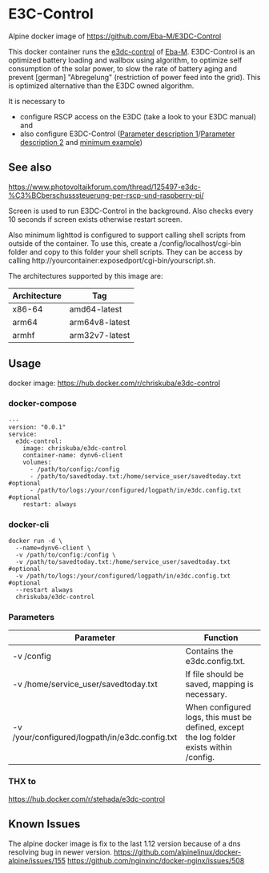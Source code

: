 # E3C-Control
Alpine docker image of https://github.com/Eba-M/E3DC-Control

This docker container runs the [e3dc-control](https://github.com/Eba-M/E3DC-Control) of [Eba-M](https://github.com/Eba-M).
E3DC-Control is an optimized battery loading and wallbox using algorithm, to optimize self consumption of the solar power, to slow the rate of battery aging and prevent [german] "Abregelung" (restriction of power feed into the grid). This is optimized alternative than the E3DC owned algorithm.

It is necessary to 
 - configure RSCP access on the E3DC (take a look to your E3DC manual) and 
 - also configure E3DC-Control ([Parameter description 1](https://github.com/Eba-M/E3DC-Control/blob/master/Beschreibung_Parameter)/[Parameter description 2](https://forum.iobroker.net/topic/32976/e3dc-hauskraftwerk-steuern/2) and [minimum example](https://github.com/Eba-M/E3DC-Control/blob/master/e3dc.config.txt.template))

## See also
https://www.photovoltaikforum.com/thread/125497-e3dc-%C3%BCberschusssteuerung-per-rscp-und-raspberry-pi/

Screen is used to run E3DC-Control in the background. Also checks every 10 seconds if screen exists otherwise restart screen.

Also minimum lighttod is configured to support calling shell scripts from outside of the container. To use this, create a /config/localhost/cgi-bin folder and copy to this folder your shell scripts.
They can be access by calling http://yourcontainer:exposedport/cgi-bin/yourscript.sh.

The architectures supported by this image are:

| Architecture | Tag | 
| ------ | ------ |
| x86-64 | amd64-latest |
| arm64 | arm64v8-latest |
| armhf | arm32v7-latest |

## Usage

docker image: https://hub.docker.com/r/chriskuba/e3dc-control

### docker-compose
```
---
version: "0.0.1"
service:
  e3dc-control:
    image: chriskuba/e3dc-control
    container-name: dynv6-client
    volumes:
      - /path/to/config:/config
      - /path/to/savedtoday.txt:/home/service_user/savedtoday.txt #optional
      - /path/to/logs:/your/configured/logpath/in/e3dc.config.txt #optional
    restart: always
```

### docker-cli
```
docker run -d \
  --name=dynv6-client \  
  -v /path/to/config:/config \
  -v /path/to/savedtoday.txt:/home/service_user/savedtoday.txt #optional
  -v /path/to/logs:/your/configured/logpath/in/e3dc.config.txt #optional
  --restart always
  chriskuba/e3dc-control
```

### Parameters
| Parameter | Function |
| ------ | ------ |
| -v /config | Contains the e3dc.config.txt. |
| -v /home/service_user/savedtoday.txt | If file should be saved, mapping is necessary. |
| -v /your/configured/logpath/in/e3dc.config.txt | When configured logs, this must be defined, except the log folder exists within /config. |

### THX to
https://hub.docker.com/r/stehada/e3dc-control

## Known Issues
The alpine docker image is fix to the last 1.12 version because of a dns resolving bug in newer version.
https://github.com/alpinelinux/docker-alpine/issues/155
https://github.com/nginxinc/docker-nginx/issues/508